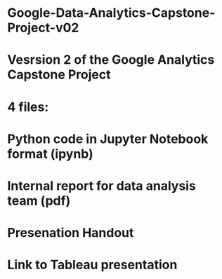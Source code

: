 # Google-Data-Analytics-Capstone-Project-v02
# Vesrsion 2 of the Google Analytics Capstone Project
# 4 files:
# Python code in Jupyter Notebook format (ipynb)
# Internal report for data analysis team (pdf)
# Presenation Handout
# Link to Tableau presentation
